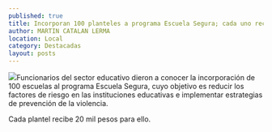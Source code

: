 ```yaml
---
published: true
title: Incorporan 100 planteles a programa Escuela Segura; cada uno recibe 20 mil pesos
author: MARTIN CATALAN LERMA
location: Local
category: Destacadas
layout: posts
---
```


![](http://i.imgur.com/xnomtwBm.jpg)Funcionarios del sector educativo dieron a conocer la incorporación de 100 escuelas al programa Escuela Segura, cuyo objetivo es reducir los factores de riesgo en las instituciones educativas e implementar estrategias de prevención de la violencia.

Cada plantel recibe 20 mil pesos para ello.
